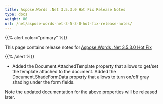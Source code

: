 ```yaml
---
title: Aspose.Words .Net 3.5.3.0 Hot Fix Release Notes
type: docs
weight: 80
url: /net/aspose-words-net-3-5-3-0-hot-fix-release-notes/
---
```


{{% alert color="primary" %}} 

This page contains release notes for [Aspose.Words .Net 3.5.3.0 Hot Fix](http://www.aspose.com/downloads/words/net/new-releases/aspose.words-.net-3.5.3.0-hot-fix/)

{{% /alert %}} 

- Added the Document.AttachedTemplate property that allows to get/set the template attached to the document.
  Added the Document.ShadeFormData property that allows to turn on/off gray shading under the form fields. 

Note the updated documentation for the above properties will be released later.
